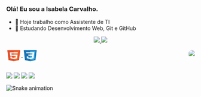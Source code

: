 ### Olá! Eu sou a Isabela Carvalho.


- 🔭 Hoje trabalho como Assistente de TI 
- 🌱 Estudando Desenvolvimento Web, Git e GitHub

<div align="center">
  <a href="https://github.com/Isabela-Carvalho">
  <img height="150em" src="https://github-readme-stats.vercel.app/api?username=Isabela-Carvalho&show_icons=true&theme=radical&include_all_commits=true&count_private=true"/>
  <img height="150em" src="https://github-readme-stats.vercel.app/api/top-langs/?username=Isabela-Carvalho&layout=compact&langs_count=7&theme=radical"/>
</div>
  <div style="display: inline_block"><br>
  <img align="center" alt="Rafa-HTML" height="30" width="40" src="https://raw.githubusercontent.com/devicons/devicon/master/icons/html5/html5-original.svg">
  <img align="center" alt="Rafa-CSS" height="30" width="40" src="https://raw.githubusercontent.com/devicons/devicon/master/icons/css3/css3-original.svg">
  <img align="right" alt=" " height="150" style="border-radius:50px;" src="">
</div>
  
  ##
  
  <div> 
  <a href="https://instagram.com/zabela_dias" target="_blank"><img src="https://img.shields.io/badge/-Instagram-%23E4405F?style=for-the-badge&logo=instagram&logoColor=white" target="_blank"></a>
 <a href="" target="_blank"><img src="https://img.shields.io/badge/Discord-7289DA?style=for-the-badge&logo=discord&logoColor=white" target="_blank"></a> 
  <a href = "mailto:isabeladcsn@gmail.com"><img src="https://img.shields.io/badge/-Gmail-%23333?style=for-the-badge&logo=gmail&logoColor=white" target="_blank"></a>
  <a href="https://www.linkedin.com/in/isabela-dias-carvalho-salgado-1047071b6" target="_blank"><img src="https://img.shields.io/badge/-LinkedIn-%230077B5?style=for-the-badge&logo=linkedin&logoColor=white" target="_blank"></a> 
  </div>
 
  ![Snake animation](https://github.com/Isabela-Carvalho/Isabela-Carvalho/blob/output/github-contribution-grid-snake.svg)
 
</div>
